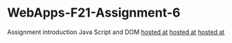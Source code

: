# WebApps-F21-Assignment-6
Assignment introduction Java Script and DOM
[hosted at](https://44-563-webapps-f21.github.io/webapps-f21-assignment-6-Subhas19/pass.html)
[hosted at](https://44-563-webapps-f21.github.io/webapps-f21-assignment-6-Subhas19/arithmetic.html)
[hosted at](https://44-563-webapps-f21.github.io/webapps-f21-assignment-6-Subhas19/car.html)
